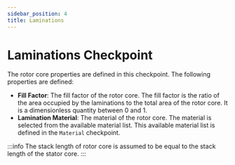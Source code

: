 ```yaml
---
sidebar_position: 4
title: Laminations
---
```

# Laminations Checkpoint
The rotor core properties are defined in this checkpoint. The following properties are defined:
- **Fill Factor**: The fill factor of the rotor core. The fill factor is the ratio of the area occupied by the laminations to the total area of the rotor core. It is a dimensionless quantity between 0 and 1.
- **Lamination Material**: The material of the rotor core. The material is selected from the available material list. This available material list is defined in the `Material` checkpoint.

:::info
The stack length of rotor core is assumed to be equal to the stack length of the stator core. 
:::